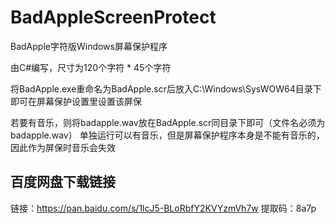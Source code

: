# BadAppleScreenProtect
BadApple字符版Windows屏幕保护程序

由C#编写，尺寸为120个字符 * 45个字符

将BadApple.exe重命名为BadApple.scr后放入C:\Windows\SysWOW64目录下即可在屏幕保护设置里设置该屏保

若要有音乐，则将badapple.wav放在BadApple.scr同目录下即可（文件名必须为badapple.wav）
单独运行可以有音乐，但是屏幕保护程序本身是不能有音乐的，因此作为屏保时音乐会失效

## 百度网盘下载链接
链接：https://pan.baidu.com/s/1lcJ5-BLoRbfY2KVYzmVh7w 
提取码：8a7p